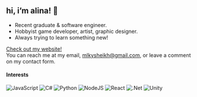 
## hi, i’m alina! 🚀
* Recent graduate & software engineer.
* Hobbyist game developer, artist, graphic designer.
* Always trying to learn something new!

[Check out my website!](https://www.mlkywy.net/) 
<br>You can reach me at my email, mlkysheikh@gmail.com, or leave a comment on my contact form.


#### Interests

![JavaScript](https://img.shields.io/badge/Javascript-fc444a?style=for-the-badge&logo=javascript&logoColor=white)
![C#](https://img.shields.io/badge/c%23-1784a5.svg?style=for-the-badge&logo=c-sharp&logoColor=white) 
![Python](https://img.shields.io/badge/python-fc444a?style=for-the-badge&logo=python&logoColor=white)
![NodeJS](https://img.shields.io/badge/node.js-1784a5?style=for-the-badge&logo=node.js&logoColor=white)
![React](https://img.shields.io/badge/React-fc444a?style=for-the-badge&logo=react&logoColor=white)
![.Net](https://img.shields.io/badge/.NET-1784a5?style=for-the-badge&logo=.net&logoColor=white)
![Unity](https://img.shields.io/badge/Unity-fc444a?style=for-the-badge&logo=unity&logoColor=white)


<!--- 
alshei/alshei is a ✨ special ✨ repository because its `README.md` (this file) appears on your GitHub profile.
You can click the Preview link to take a look at your changes.
--->
